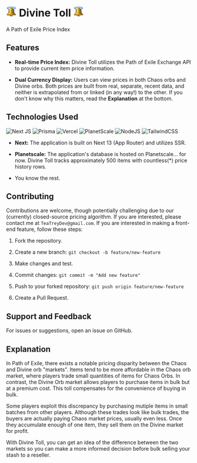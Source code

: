 # <span><img src="./public/medbell.png" alt="drawing" style="height: 1em"/> Divine Toll <img src="./public/medbell.png" alt="drawing" style="height: 1em"/></span>

A Path of Exile Price Index

## Features

- **Real-time Price Index:** Divine Toll utilizes the Path of Exile Exchange API to provide current item price information.

- **Dual Currency Display:** Users can view prices in both Chaos orbs and Divine orbs. Both prices are built from real, separate, recent data, and neither is extrapolated from or linked (in any way!) to the other. If you don't know why this matters, read the **Explanation** at the bottom.

## Technologies Used
![Next JS](https://img.shields.io/badge/Next-black?style=for-the-badge&logo=next.js&logoColor=white) ![Prisma](https://img.shields.io/badge/Prisma-3982CE?style=for-the-badge&logo=Prisma&logoColor=white) ![Vercel](https://img.shields.io/badge/vercel-%23000000.svg?style=for-the-badge&logo=vercel&logoColor=white) ![PlanetScale](https://img.shields.io/badge/planetscale-%23000000.svg?style=for-the-badge&logo=planetscale&logoColor=white) ![NodeJS](https://img.shields.io/badge/node.js-6DA55F?style=for-the-badge&logo=node.js&logoColor=white) ![TailwindCSS](https://img.shields.io/badge/tailwindcss-%2338B2AC.svg?style=for-the-badge&logo=tailwind-css&logoColor=white)

- **Next:** The application is built on Next 13 (App Router) and utilizes SSR.

- **Planetscale:** The application's database is hosted on Planetscale... for now. Divine Toll tracks approximately 500 items with countless(*) price history rows.
- You know the rest.

## Contributing

Contributions are welcome, though potentially challenging due to our (currently) closed-source pricing algorithm. If you are interested, please contact me at `TeaTreyDev@gmail.com`.
If you are interested in making a front-end feature, follow these steps:

1. Fork the repository.

2. Create a new branch: `git checkout -b feature/new-feature`

3. Make changes and test.

4. Commit changes: `git commit -m "Add new feature"`

5. Push to your forked repository: `git push origin feature/new-feature`

6. Create a Pull Request.

## Support and Feedback

For issues or suggestions, open an issue on GitHub.

## Explanation

In Path of Exile, there exists a notable pricing disparity between the Chaos and Divine orb "markets". Items tend to be more affordable in the Chaos orb market, where players trade small quantities of items for Chaos Orbs. In contrast, the Divine Orb market allows players to purchase items in bulk but at a premium cost. This toll compensates for the convenience of buying in bulk.

Some players exploit this discrepancy by purchasing mutiple items in small batches from other players. Although these trades look like bulk trades, the buyers are actually paying Chaos market prices, usually even less. Once they accumulate enough of one item, they sell them on the Divine market for profit.

With Divine Toll, you can get an idea of the difference between the two markets so you can make a more informed decision before bulk selling your stash to a reseller. 
